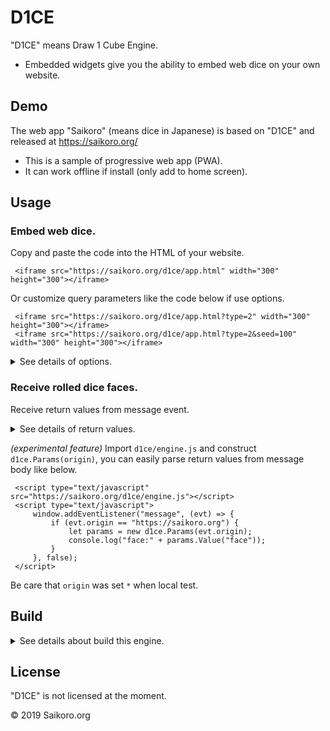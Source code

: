 # D1CE

"D1CE" means Draw 1 Cube Engine.

 * Embedded widgets give you the ability to embed web dice on your own website.


## Demo

The web app "Saikoro" (means dice in Japanese) is based on "D1CE" and released at https://saikoro.org/

 * This is a sample of progressive web app (PWA).
 * It can work offline if install (only add to home screen).


## Usage

### Embed web dice.

Copy and paste the code into the HTML of your website.

```
 <iframe src="https://saikoro.org/d1ce/app.html" width="300" height="300"></iframe>
```

Or customize query parameters like the code below if use options.

```
 <iframe src="https://saikoro.org/d1ce/app.html?type=2" width="300" height="300"></iframe>
 <iframe src="https://saikoro.org/d1ce/app.html?type=2&seed=100" width="300" height="300"></iframe>
```

<details>
<summary>
See details of options.
</summary>

All query parameters are separated by `&` like below.

```
?type=2
?type=2&seed=100
```

 * `type` parameter specifies type of dice.
     * Set dice count 1〜9 in `type` parameter.
     * ~~(not implemented) Or set dice count 1〜9 and `d` + dice face maximum number (likes `2d6`) in `type` parameter.~~
 * `seed` parameter specifies random seed of dice face.
     * Set non zero number in `seed` parameter.
 * ~~(not implemented) `face` parameters specify dice faces one by one.~~
     * ~~Set numbers separated by `,` in `face` parameter.~~

</details>

### Receive rolled dice faces.

Receive return values from message event.

<details>
<summary>
See details of return values.
</summary>

 * Recommend to check message origin for security.
 * Message body is URL query parameter format w/o `?`. All parameters in return values are separated by `&` like below.

```
face=1,2&type=2&seed=100
```

 * `face` parameters return dice faces one by one.
     * Set numbers separated by `,` in `face` parameter.
 * *(experimental feature)* `type` parameter returns count and type of dice.
     * Set number 1〜9 in `type` parameter.
     * ~~(not implemented) Or set number 1〜9 and `d` + dice face maximum number (likes `2d6`) in `type` parameter.~~
 * *(experimental feature)* `seed` parameter returns random seed of dice face.
     * Set non zero number in `seed` parameter.

</details>

*(experimental feature)* Import `d1ce/engine.js` and construct `d1ce.Params(origin)`, you can easily parse return values from message body like below.

```
 <script type="text/javascript" src="https://saikoro.org/d1ce/engine.js"></script>
 <script type="text/javascript">
     window.addEventListener("message", (evt) => {
         if (evt.origin == "https://saikoro.org") {
             let params = new d1ce.Params(evt.origin);
             console.log("face:" + params.Value("face"));
         }
     }, false);
 </script>
```

Be care that `origin` was set `*` when local test.


## Build

<details>

<summary>
See details about build this engine.
</summary>

### Setup using nvm.

 1. Install nvm.
     * `apt-get update`
     * `apt-get install build-essential libssl-dev`
     * `curl -o- https://raw.githubusercontent.com/creationix/nvm/v0.34.0/install.sh | bash`
         * See: https://github.com/creationix/nvm#installation-and-update
 2. Install Node.js by nvm.
     * `nvm install stable`
 3. Install Node.js modules by npm.
     * `npm install`

### Setup without nvm.

 1. Install Node.js and npm.
     * See: https://nodejs.org/
 2. Install Node.js modules by npm.
     * `npm install`

### Test "D1CE" widgets.

 1. Open `src/app.html`
     *  Or start to publish source files by ngrok.
         * `npm run serve`
     *  Access `https://xxxxxx.ngrok.io/src/app.html` to open `src/app.html`

### Build packaged "D1CE" widgets and test.

 1. Build a package from source files.
     * `npm run build`
 2. Start to publish widgets by ngrok.
     * `npm run serve`
 3. Access `https://xxxxxx.ngrok.io/d1ce/app.html` to open `d1ce/app.html`

</details>


## License

"D1CE" is not licensed at the moment.

©︎ 2019 Saikoro.org
